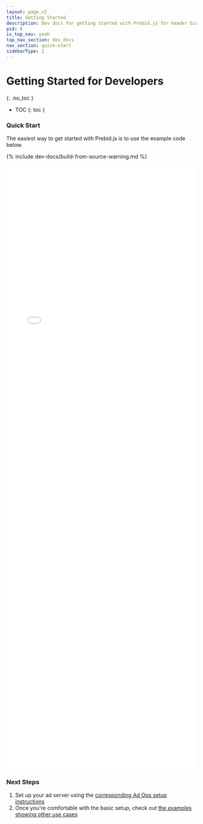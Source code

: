 ```yaml
---
layout: page_v2
title: Getting Started
description: Dev docs for getting started with Prebid.js for header bidding
pid: 0
is_top_nav: yeah
top_nav_section: dev_docs
nav_section: quick-start
sidebarType: 1
---
```




# Getting Started for Developers
{: .no_toc }

* TOC
{: toc }

### Quick Start

The easiest way to get started with Prebid.js is to use the example code below.

{% include dev-docs/build-from-source-warning.md %}

<iframe width="100%" height="1600" src="//jsfiddle.net/Prebid_Examples/rq7qhcgq/266/embedded/html,result" allowfullscreen="allowfullscreen" frameborder="0"></iframe>

### Next Steps

1. Set up your ad server using the [corresponding Ad Ops setup instructions]({{site.baseurl}}/adops/send-all-bids-adops.html)
2. Once you're comfortable with the basic setup, check out [the examples showing other use cases]({{site.baseurl}}/dev-docs/examples/basic-example.html)


